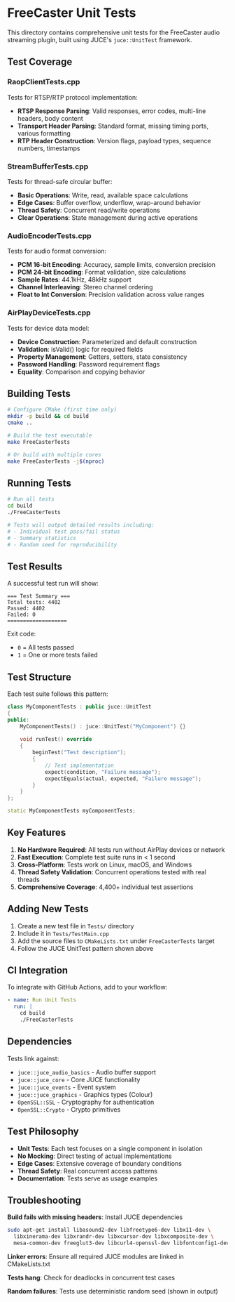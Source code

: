 # FreeCaster Unit Tests

This directory contains comprehensive unit tests for the FreeCaster audio streaming plugin, built using JUCE's `juce::UnitTest` framework.

## Test Coverage

### RaopClientTests.cpp
Tests for RTSP/RTP protocol implementation:
- **RTSP Response Parsing**: Valid responses, error codes, multi-line headers, body content
- **Transport Header Parsing**: Standard format, missing timing ports, various formatting
- **RTP Header Construction**: Version flags, payload types, sequence numbers, timestamps

### StreamBufferTests.cpp
Tests for thread-safe circular buffer:
- **Basic Operations**: Write, read, available space calculations
- **Edge Cases**: Buffer overflow, underflow, wrap-around behavior
- **Thread Safety**: Concurrent read/write operations
- **Clear Operations**: State management during active operations

### AudioEncoderTests.cpp
Tests for audio format conversion:
- **PCM 16-bit Encoding**: Accuracy, sample limits, conversion precision
- **PCM 24-bit Encoding**: Format validation, size calculations
- **Sample Rates**: 44.1kHz, 48kHz support
- **Channel Interleaving**: Stereo channel ordering
- **Float to Int Conversion**: Precision validation across value ranges

### AirPlayDeviceTests.cpp
Tests for device data model:
- **Device Construction**: Parameterized and default construction
- **Validation**: isValid() logic for required fields
- **Property Management**: Getters, setters, state consistency
- **Password Handling**: Password requirement flags
- **Equality**: Comparison and copying behavior

## Building Tests

```bash
# Configure CMake (first time only)
mkdir -p build && cd build
cmake ..

# Build the test executable
make FreeCasterTests

# Or build with multiple cores
make FreeCasterTests -j$(nproc)
```

## Running Tests

```bash
# Run all tests
cd build
./FreeCasterTests

# Tests will output detailed results including:
# - Individual test pass/fail status
# - Summary statistics
# - Random seed for reproducibility
```

## Test Results

A successful test run will show:
```
=== Test Summary ===
Total tests: 4402
Passed: 4402
Failed: 0
===================
```

Exit code:
- `0` = All tests passed
- `1` = One or more tests failed

## Test Structure

Each test suite follows this pattern:

```cpp
class MyComponentTests : public juce::UnitTest
{
public:
    MyComponentTests() : juce::UnitTest("MyComponent") {}
    
    void runTest() override
    {
        beginTest("Test description");
        {
            // Test implementation
            expect(condition, "Failure message");
            expectEquals(actual, expected, "Failure message");
        }
    }
};

static MyComponentTests myComponentTests;
```

## Key Features

1. **No Hardware Required**: All tests run without AirPlay devices or network
2. **Fast Execution**: Complete test suite runs in < 1 second
3. **Cross-Platform**: Tests work on Linux, macOS, and Windows
4. **Thread Safety Validation**: Concurrent operations tested with real threads
5. **Comprehensive Coverage**: 4,400+ individual test assertions

## Adding New Tests

1. Create a new test file in `Tests/` directory
2. Include it in `Tests/TestMain.cpp`
3. Add the source files to `CMakeLists.txt` under `FreeCasterTests` target
4. Follow the JUCE UnitTest pattern shown above

## CI Integration

To integrate with GitHub Actions, add to your workflow:

```yaml
- name: Run Unit Tests
  run: |
    cd build
    ./FreeCasterTests
```

## Dependencies

Tests link against:
- `juce::juce_audio_basics` - Audio buffer support
- `juce::juce_core` - Core JUCE functionality
- `juce::juce_events` - Event system
- `juce::juce_graphics` - Graphics types (Colour)
- `OpenSSL::SSL` - Cryptography for authentication
- `OpenSSL::Crypto` - Crypto primitives

## Test Philosophy

- **Unit Tests**: Each test focuses on a single component in isolation
- **No Mocking**: Direct testing of actual implementations
- **Edge Cases**: Extensive coverage of boundary conditions
- **Thread Safety**: Real concurrent access patterns
- **Documentation**: Tests serve as usage examples

## Troubleshooting

**Build fails with missing headers**: Install JUCE dependencies
```bash
sudo apt-get install libasound2-dev libfreetype6-dev libx11-dev \
  libxinerama-dev libxrandr-dev libxcursor-dev libxcomposite-dev \
  mesa-common-dev freeglut3-dev libcurl4-openssl-dev libfontconfig1-dev
```

**Linker errors**: Ensure all required JUCE modules are linked in CMakeLists.txt

**Tests hang**: Check for deadlocks in concurrent test cases

**Random failures**: Tests use deterministic random seed (shown in output)
